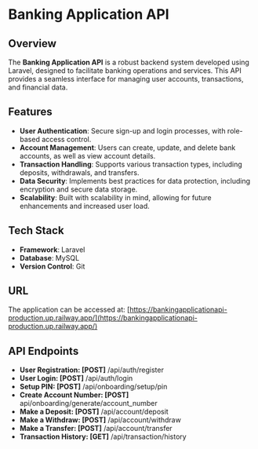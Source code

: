 # Banking Application API

## Overview

The **Banking Application API** is a robust backend system developed using Laravel, designed to facilitate banking operations and services. This API provides a seamless interface for managing user accounts, transactions, and financial data.

## Features

-   **User Authentication**: Secure sign-up and login processes, with role-based access control.
-   **Account Management**: Users can create, update, and delete bank accounts, as well as view account details.
-   **Transaction Handling**: Supports various transaction types, including deposits, withdrawals, and transfers.
-   **Data Security**: Implements best practices for data protection, including encryption and secure data storage.
-   **Scalability**: Built with scalability in mind, allowing for future enhancements and increased user load.

## Tech Stack

-   **Framework**: Laravel
-   **Database**: MySQL
-   **Version Control**: Git

## URL

The application can be accessed at: [https://bankingapplicationapi-production.up.railway.app/](https://bankingapplicationapi-production.up.railway.app/)

## API Endpoints

-   **User Registration: [POST]** /api/auth/register
-   **User Login: [POST]** /api/auth/login
-   **Setup PIN: [POST]** /api/onboarding/setup/pin
-   **Create Account Number: [POST]** api/onboarding/generate/account_number
-   **Make a Deposit: [POST]** /api/account/deposit
-   **Make a Withdraw: [POST]** /api/account/withdraw
-   **Make a Transfer: [POST]** /api/account/transfer
-   **Transaction History: [GET]** /api/transaction/history
